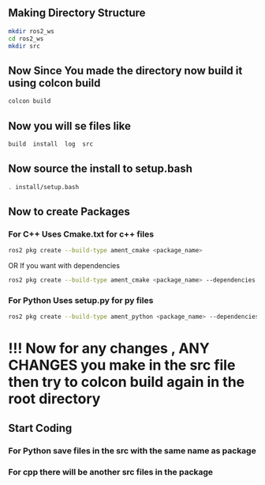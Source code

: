 ## Making Directory Structure

```bash
mkdir ros2_ws
cd ros2_ws
mkdir src
```

## Now Since You made the directory now build it using colcon build

```bash
colcon build
```

## Now you will se files like
```bash
build  install  log  src
```

## Now source the install to setup.bash
```bash
. install/setup.bash
```

## Now to create Packages

### For C++ Uses Cmake.txt for c++ files

```bash
ros2 pkg create --build-type ament_cmake <package_name>
```

OR If you want with dependencies

```bash
ros2 pkg create --build-type ament_cmake <package_name> --dependencies rclcpp std_msgs
```

### For Python Uses setup.py for py files

```bash
ros2 pkg create --build-type ament_python <package_name> --dependencies rclpy std_msgs
```

# !!! Now for any changes , ANY CHANGES you make in the src file then try to colcon build again in the root directory

## Start Coding

### For Python save files in the src with the same name as package

### For cpp there will be another src files in the package





